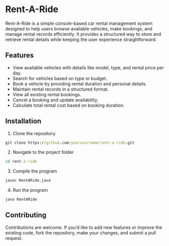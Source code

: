 # Rent-A-Ride
Rent-A-Ride is a simple console-based car rental management system designed to help users browse available vehicles, make bookings, and manage rental records efficiently. It provides a structured way to store and retrieve rental details while keeping the user experience straightforward.

## Features
* View available vehicles with details like model, type, and rental price per day.
* Search for vehicles based on type or budget.
* Book a vehicle by providing rental duration and personal details.
* Maintain rental records in a structured format.
* View all existing rental bookings.
* Cancel a booking and update availability.
* Calculate total rental cost based on booking duration.

## Installation
1. Clone the repository
```cmd
git clone https://github.com/yourusername/rent-a-ride.git
```
2. Navigate to the project folder

```cmd
cd rent-a-ride
```
3. Compile the program

```cmd
javac RentARide.java
```
4. Run the program

```cmd
java RentARide
```
## Contributing
Contributions are welcome. If you’d like to add new features or improve the existing code, fork the repository, make your changes, and submit a pull request.
